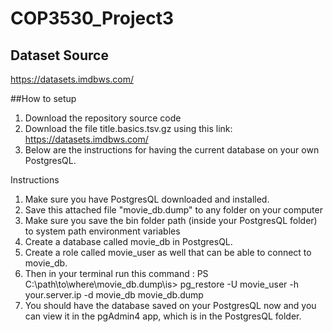 # COP3530_Project3

## Dataset Source
https://datasets.imdbws.com/

##How to setup
1. Download the repository source code
2. Download the file title.basics.tsv.gz using this link: https://datasets.imdbws.com/
3. Below are the instructions for having the current database on your own PostgresQL.

Instructions
1. Make sure you have PostgresQL downloaded and installed.
2. Save this attached file "movie_db.dump" to any folder on your computer 
3. Make sure you save the bin folder path (inside your PostgresQL folder) to system path environment variables
4. Create a database called movie_db in PostgresQL.
5. Create a role called movie_user as well that can be able to connect to movie_db.
6. Then in your terminal run this command : PS C:\path\to\where\movie_db.dump\is> pg_restore -U movie_user -h your.server.ip -d movie_db movie_db.dump
7. You should have the database saved on your PostgresQL now and you can view it in the pgAdmin4 app, which is in the PostgresQL folder. 
